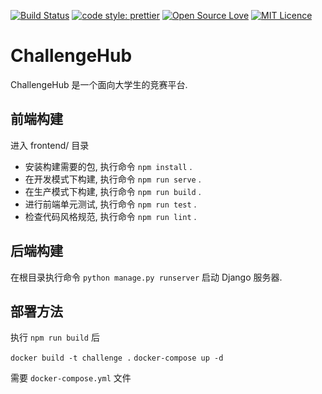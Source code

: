 [![Build Status](https://travis-ci.com/AerysNan/ChallengeHub.svg?token=UB5Xzp6dhS72fDX13on9&branch=master)](https://travis-ci.com/AerysNan/ubiquitous-potato)
[![code style: prettier](https://img.shields.io/badge/code_style-prettier-ff69b4.svg?style=flat-square)](https://github.com/prettier/prettier)
[![Open Source Love](https://badges.frapsoft.com/os/v2/open-source.svg?v=103)](https://github.com/ellerbrock/open-source-badges/)
[![MIT Licence](https://badges.frapsoft.com/os/mit/mit.svg?v=103)](https://opensource.org/licenses/mit-license.php)
# ChallengeHub

ChallengeHub 是一个面向大学生的竞赛平台.

## 前端构建

进入 frontend/ 目录

- 安装构建需要的包, 执行命令 `npm install` .
- 在开发模式下构建, 执行命令 `npm run serve` .
- 在生产模式下构建, 执行命令 `npm run build` .
- 进行前端单元测试, 执行命令 `npm run test` .
- 检查代码风格规范, 执行命令 `npm run lint` .

## 后端构建

在根目录执行命令 `python manage.py runserver` 启动 Django 服务器.

## 部署方法

执行 `npm run build` 后

`docker build -t challenge .`
`docker-compose up -d`

需要 `docker-compose.yml` 文件